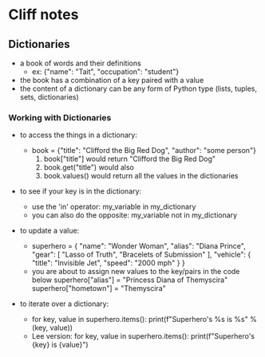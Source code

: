 # Cliff notes

## Dictionaries 
* a book of words and their definitions 
    * ex: {"name": "Tait", "occupation": "student"}
* the book has a combination of a key paired with a value
* the content of a dictionary can be any form of Python type (lists, tuples, sets, dictionaries)

### Working with Dictionaries
* to access the things in a dictionary:
    * book = {"title": "Clifford the Big Red Dog", "author": "some person"}
        1. book["title"] would return "Clifford the Big Red Dog"
        2. book.get("title") would also
        3. book.values() would return all the values in the dictionaries

* to see if your key is in the dictionary:
    * use the 'in' operator:
        my_variable in my_dictionary
    * you can also do the opposite: 
        my_variable not in my_dictionary

* to update a value:
    * superhero = {
        "name": "Wonder Woman",
        "alias": "Diana Prince", 
        "gear": [
            "Lasso of Truth",
            "Bracelets of Submission"
        ],
        "vehicle": {
            "title": "Invisible Jet",
            "speed": "2000 mph"
        }
    }
    * you are about to assign new values to the key/pairs in the code below
    superhero["alias"] = "Princess Diana of Themyscira"
    superhero["hometown"] = "Themyscira"

* to iterate over a dictionary:
    * for key, value in superhero.items():
        print(f"Superhero's %s is %s" % (key, value))
    * Lee version:
        for key, value in superhero.items():
            print(f"Superhero's {key} is {value}")
